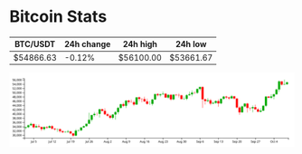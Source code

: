 # Bitcoin Stats

BTC/USDT|24h change|24h high|24h low|
|---|---|---|---|
|$54866.63|-0.12%|$56100.00|$53661.67|

<img src="./chart.svg">
